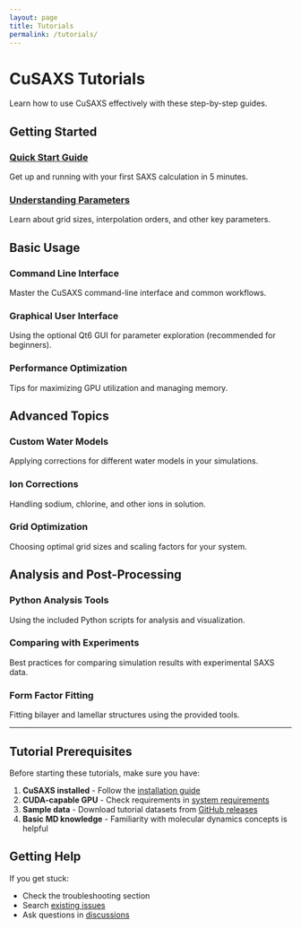 ```yaml
---
layout: page
title: Tutorials
permalink: /tutorials/
---
```


# CuSAXS Tutorials

Learn how to use CuSAXS effectively with these step-by-step guides.

## Getting Started

### [Quick Start Guide](tutorials/quick-start)
Get up and running with your first SAXS calculation in 5 minutes.

### [Understanding Parameters](tutorials/parameters) 
Learn about grid sizes, interpolation orders, and other key parameters.

## Basic Usage

### Command Line Interface
Master the CuSAXS command-line interface and common workflows.

### Graphical User Interface
Using the optional Qt6 GUI for parameter exploration (recommended for beginners).

### Performance Optimization
Tips for maximizing GPU utilization and managing memory.

## Advanced Topics

### Custom Water Models
Applying corrections for different water models in your simulations.

### Ion Corrections
Handling sodium, chlorine, and other ions in solution.

### Grid Optimization
Choosing optimal grid sizes and scaling factors for your system.

## Analysis and Post-Processing

### Python Analysis Tools
Using the included Python scripts for analysis and visualization.

### Comparing with Experiments
Best practices for comparing simulation results with experimental SAXS data.

### Form Factor Fitting
Fitting bilayer and lamellar structures using the provided tools.

---

## Tutorial Prerequisites

Before starting these tutorials, make sure you have:

1. **CuSAXS installed** - Follow the [installation guide](about#installation)
2. **CUDA-capable GPU** - Check requirements in [system requirements](about#system-requirements)  
3. **Sample data** - Download tutorial datasets from [GitHub releases](https://github.com/your-username/CuSAXS/releases)
4. **Basic MD knowledge** - Familiarity with molecular dynamics concepts is helpful

## Getting Help

If you get stuck:
- Check the troubleshooting section
- Search [existing issues](https://github.com/your-username/CuSAXS/issues)
- Ask questions in [discussions](https://github.com/your-username/CuSAXS/discussions)